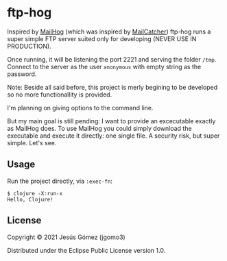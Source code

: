 # ftp-hog

Inspired by [MailHog](https://github.com/mailhog/MailHog) (which was
inspired by [MailCatcher](https://mailcatcher.me/)) ftp-hog runs a
super simple FTP server suited only for developing (NEVER USE IN
PRODUCTION).

Once running, it will be listening the port 2221 and serving the
folder `/tmp`. Connect to the server as the user `anonymous` with
empty string as the password.

Note: Beside all said before, this project is merly begining to be
developed so no more functionallity is provided.

I'm planning on giving options to the command line.

But my main goal is still pending: I want to provide an excecutable
exactly as MailHog does. To use MailHog you could simply download the
executable and execute it directly: one single file. A security risk,
but super simple. Let's see.

## Usage


Run the project directly, via `:exec-fn`:

    $ clojure -X:run-x
    Hello, Clojure!


## License

Copyright © 2021 Jesús Gómez (jgomo3)

Distributed under the Eclipse Public License version 1.0.
